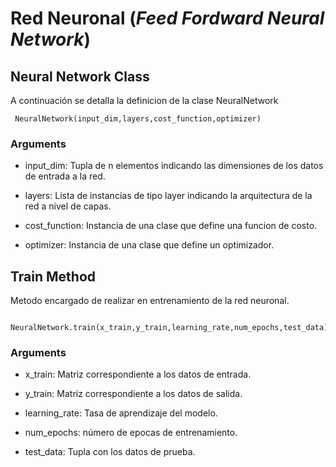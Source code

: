 # Red Neuronal (*Feed Fordward Neural Network*)

## Neural Network Class

A continuación se detalla la definicion de la clase NeuralNetwork

````
 NeuralNetwork(input_dim,layers,cost_function,optimizer)
````

### Arguments

- input_dim: Tupla de n elementos indicando las dimensiones de los datos de
entrada a la red.

- layers: Lista de instancias de tipo layer indicando la arquitectura de la red a 
nivel de capas.

- cost_function: Instancia de una clase que define una funcion de costo.

- optimizer: Instancia de una clase que define un optimizador.

## Train Method

Metodo encargado de realizar en entrenamiento de la red neuronal.
    
````
 NeuralNetwork.train(x_train,y_train,learning_rate,num_epochs,test_data)
````

### Arguments

- x_train: Matriz correspondiente a los datos de entrada.

- y_train: Matriz correspondiente a los datos de salida.

- learning_rate: Tasa de aprendizaje del modelo.

- num_epochs: número de epocas de entrenamiento.

- test_data: Tupla con los datos de prueba.